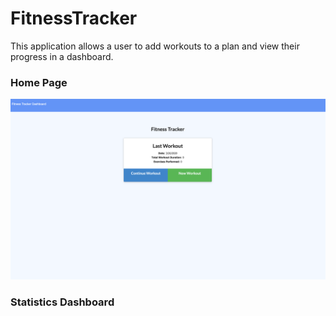 # FitnessTracker

This application allows a user to add workouts to a plan and view their progress in a dashboard.


### Home Page
![](images/fitnesstrackerhome.png)


### Statistics Dashboard
![]()
